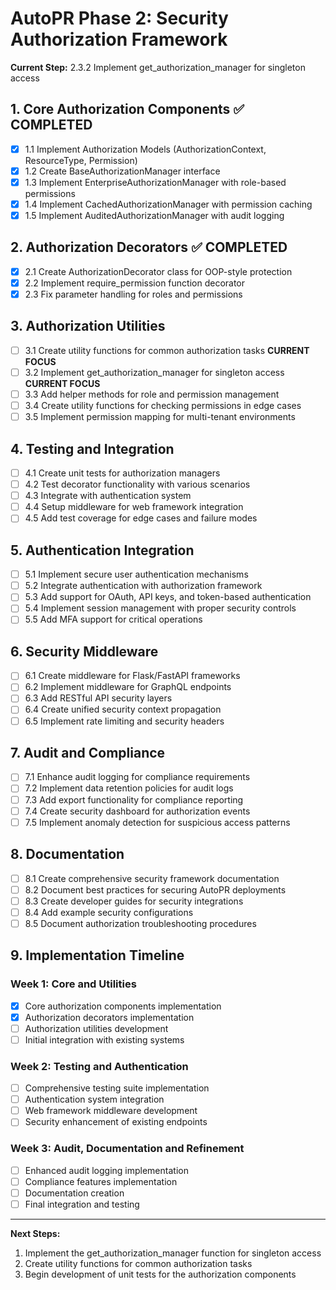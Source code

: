 # AutoPR Phase 2: Security Authorization Framework

**Current Step:** 2.3.2 Implement get_authorization_manager for singleton access

## 1. Core Authorization Components ✅ COMPLETED

- [x] 1.1 Implement Authorization Models (AuthorizationContext, ResourceType, Permission)
- [x] 1.2 Create BaseAuthorizationManager interface
- [x] 1.3 Implement EnterpriseAuthorizationManager with role-based permissions
- [x] 1.4 Implement CachedAuthorizationManager with permission caching
- [x] 1.5 Implement AuditedAuthorizationManager with audit logging

## 2. Authorization Decorators ✅ COMPLETED

- [x] 2.1 Create AuthorizationDecorator class for OOP-style protection
- [x] 2.2 Implement require_permission function decorator
- [x] 2.3 Fix parameter handling for roles and permissions

## 3. Authorization Utilities

- [ ] 3.1 Create utility functions for common authorization tasks **CURRENT FOCUS**
- [ ] 3.2 Implement get_authorization_manager for singleton access **CURRENT FOCUS**
- [ ] 3.3 Add helper methods for role and permission management
- [ ] 3.4 Create utility functions for checking permissions in edge cases
- [ ] 3.5 Implement permission mapping for multi-tenant environments

## 4. Testing and Integration

- [ ] 4.1 Create unit tests for authorization managers
- [ ] 4.2 Test decorator functionality with various scenarios
- [ ] 4.3 Integrate with authentication system
- [ ] 4.4 Setup middleware for web framework integration
- [ ] 4.5 Add test coverage for edge cases and failure modes

## 5. Authentication Integration

- [ ] 5.1 Implement secure user authentication mechanisms
- [ ] 5.2 Integrate authentication with authorization framework
- [ ] 5.3 Add support for OAuth, API keys, and token-based authentication
- [ ] 5.4 Implement session management with proper security controls
- [ ] 5.5 Add MFA support for critical operations

## 6. Security Middleware

- [ ] 6.1 Create middleware for Flask/FastAPI frameworks
- [ ] 6.2 Implement middleware for GraphQL endpoints
- [ ] 6.3 Add RESTful API security layers
- [ ] 6.4 Create unified security context propagation
- [ ] 6.5 Implement rate limiting and security headers

## 7. Audit and Compliance

- [ ] 7.1 Enhance audit logging for compliance requirements
- [ ] 7.2 Implement data retention policies for audit logs
- [ ] 7.3 Add export functionality for compliance reporting
- [ ] 7.4 Create security dashboard for authorization events
- [ ] 7.5 Implement anomaly detection for suspicious access patterns

## 8. Documentation

- [ ] 8.1 Create comprehensive security framework documentation
- [ ] 8.2 Document best practices for securing AutoPR deployments
- [ ] 8.3 Create developer guides for security integrations
- [ ] 8.4 Add example security configurations
- [ ] 8.5 Document authorization troubleshooting procedures

## 9. Implementation Timeline

### Week 1: Core and Utilities

- [x] Core authorization components implementation
- [x] Authorization decorators implementation
- [ ] Authorization utilities development
- [ ] Initial integration with existing systems

### Week 2: Testing and Authentication

- [ ] Comprehensive testing suite implementation
- [ ] Authentication system integration
- [ ] Web framework middleware development
- [ ] Security enhancement of existing endpoints

### Week 3: Audit, Documentation and Refinement

- [ ] Enhanced audit logging implementation
- [ ] Compliance features implementation
- [ ] Documentation creation
- [ ] Final integration and testing

---

**Next Steps:**

1. Implement the get_authorization_manager function for singleton access
2. Create utility functions for common authorization tasks
3. Begin development of unit tests for the authorization components
